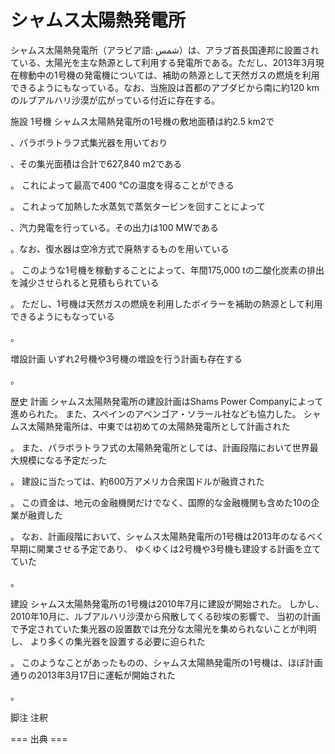 # シャムス太陽熱発電所

シャムス太陽熱発電所（アラビア語: شمس）は、アラブ首長国連邦に設置されている、太陽光を主な熱源として利用する発電所である。ただし、2013年3月現在稼動中の1号機の発電機については、補助の熱源として天然ガスの燃焼を利用できるようにもなっている。なお、当施設は首都のアブダビから南に約120 kmのルブアルハリ沙漠が広がっている付近に存在する。

施設
1号機
シャムス太陽熱発電所の1号機の敷地面積は約2.5 km2で

、パラボラトラフ式集光器を用いており

、その集光面積は合計で627,840 m2である

。
これによって最高で400 ℃の温度を得ることができる

。
これよって加熱した水蒸気で蒸気タービンを回すことによって

、汽力発電を行っている。その出力は100 MWである
  
。なお、復水器は空冷方式で廃熱するものを用いている

。
このような1号機を稼動することによって、年間175,000 tの二酸化炭素の排出を減少させられると見積もられている

。
ただし、1号機は天然ガスの燃焼を利用したボイラーを補助の熱源として利用できるようにもなっている

。

増設計画
いずれ2号機や3号機の増設を行う計画も存在する

。

歴史
計画
シャムス太陽熱発電所の建設計画はShams Power Companyによって進められた。
また、スペインのアベンゴア・ソラール社なども協力した。
シャムス太陽熱発電所は、中東では初めての太陽熱発電所として計画された

。
また、パラボラトラフ式の太陽熱発電所としては、計画段階において世界最大規模になる予定だった

。
建設に当たっては、約600万アメリカ合衆国ドルが融資された

。
この資金は、地元の金融機関だけでなく、国際的な金融機関も含めた10の企業が融資した

。
なお、計画段階において、シャムス太陽熱発電所の1号機は2013年のなるべく早期に開業させる予定であり、
ゆくゆくは2号機や3号機も建設する計画を立てていた

。

建設
シャムス太陽熱発電所の1号機は2010年7月に建設が開始された。
しかし、2010年10月に、ルブアルハリ沙漠から飛散してくる砂埃の影響で、
当初の計画で予定されていた集光器の設置数では充分な太陽光を集められないことが判明し、
より多くの集光器を設置する必要に迫られた

。
このようなことがあったものの、シャムス太陽熱発電所の1号機は、ほぼ計画通りの2013年3月17日に運転が開始された

。

脚注
注釈


=== 出典 ===